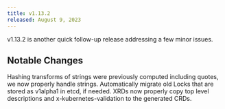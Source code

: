 ```yaml
---
title: v1.13.2
released: August 9, 2023
---
```


v1.13.2 is another quick follow-up release addressing a few minor issues.

## Notable Changes
Hashing transforms of strings were previously computed including quotes, we now properly handle strings.
Automatically migrate old Locks that are stored as v1alpha1 in etcd, if needed.
XRDs now properly copy top level descriptions and x-kubernetes-validation to the generated CRDs.